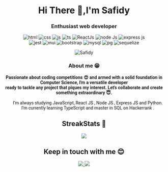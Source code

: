
<h1 align="center"> Hi There 👋,I'm Safidy </h1>

<h3 align="center">Enthusiast web developer</h3>


<p align="center">
<img src="https://img.shields.io/badge/HTML5-E34F26?style=for-the-badge&logo=html5&logoColor=white" alt="html"/>
<img src="https://img.shields.io/badge/CSS3-1572B6?style=for-the-badge&logo=css3&logoColor=white" alt="css"/>
<img src="https://img.shields.io/badge/JavaScript-323330?style=for-the-badge&logo=javascript&logoColor=F7DF1E" alt="js"/>
<img src="https://img.shields.io/badge/TypeScript-007ACC?style=for-the-badge&logo=typescript&logoColor=white" alt="ts"/>
<img src="https://img.shields.io/badge/React-20232A?style=for-the-badge&logo=react&logoColor=61DAFB" alt="ReactJs"/>
<img src="https://img.shields.io/badge/Node-563D7C?style=for-the-badge&logo=node js&logoColor=white" alt="node Js"/>
<img src="https://img.shields.io/badge/Express.js-000000?style=for-the-badge&logo=express&logoColor=white" alt="express js"/>
<br/>
<img src="https://img.shields.io/badge/Jest-C21325?style=for-the-badge&logo=jest&logoColor=white" alt="jest"/>
<img src="https://img.shields.io/badge/Material%20UI-007FFF?style=for-the-badge&logo=mui&logoColor=white" alt="mui"/>
<img src="https://img.shields.io/badge/Bootstrap-563D7C?style=for-the-badge&logo=bootstrap&logoColor=white" alt="bootstrap"/>
<img src="https://img.shields.io/badge/MySQL-005C84?style=for-the-badge&logo=mysql&logoColor=white" alt="mysql"/>
<img src="https://img.shields.io/badge/PostgreSQL-316192?style=for-the-badge&logo=postgresql&logoColor=white" alt="pg"/>
<img src="https://img.shields.io/badge/Sequelize-rgb(124%2C%20238%2C%20209)?style=for-the-badge&logo=sequelize&logoColor=white" alt="sequelize"/>
</p>
<p align="center">
    <img alt="Safidy" src="https://cdn.dribbble.com/users/1059583/screenshots/4171367/coding-freak.gif"/>
</p>
<h3 align="center"> About me &#128513 </h3>

<p style="font-family:Roboto;padding:2px 4px" align="center">
    <b>
        Passionate about coding competitions &#128525; and armed with a solid foundation in Computer Science, I'm a versatile developer <br/> ready to tackle any project that piques my interest. Let's collaborate and create something extraordinary &#128519.
    </b>
</p>

<ul align="center">
    <li style="font-family:Roboto;list-style-type:none"> 
        I’m always studying JavaScript, React JS , Node JS , Express JS and Python.
    </li>
    <li style="font-family:Roboto;list-style-type:none"> 
        I’m currently learning TypeScript and master in SQL on Hackerrank .
    </li>

</ul>



<h2 align="center"> StreakStats 🚀 </h2>

<p align="center">
    <img src="http://github-readme-streak-stats.herokuapp.com?user=SafidyRamaroson&theme=algolia&hide_border=true&date_format=M%20j%5B%2C%20Y%5D&stroke=08EDFF1E&background=020625&ring=1321FE&fire=DD5007"/>
</p>

<h2 align="center"> Keep in touch with me 😊 </h2>
<p align="center">
    <a href="https://facebook.com/Safidy_RM">
    <img src="https://img.shields.io/badge/Gmail-rgb(209%2C%2094%2C%2040)?style=for-the-badge&logo=GMAIL&logoColor=white&labelColor=rgb(209%2C%2094%2C%2040)
    " />
    </a>
    <a href="mailto:safidyramaroson.patrick@gmail.com">
    <img src="https://img.shields.io/badge/Facebook-1877F2?style=for-the-badge&logo=facebook&logoColor=white" />
    </a>
</p>


